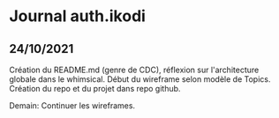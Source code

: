 # Journal auth.ikodi

## 24/10/2021 

Création du README.md (genre de CDC), réflexion sur l'architecture globale dans le whimsical.
Début du wireframe selon modèle de Topics.
Création du repo et du projet dans repo github.

Demain: Continuer les wireframes.